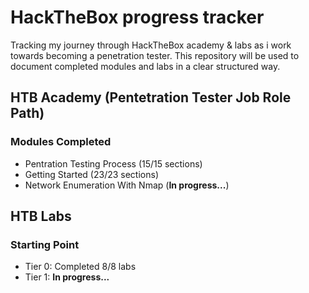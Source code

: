 # HackTheBox progress tracker
Tracking my journey through HackTheBox academy & labs as i work towards becoming a penetration tester.
This repository will be used to document completed modules and labs in a clear structured way.

## HTB Academy (Pentetration Tester Job Role Path)
### Modules Completed
- Pentration Testing Process (15/15 sections)
- Getting Started (23/23 sections)
- Network Enumeration With Nmap (**In progress...**)
  
## HTB Labs
### Starting Point
- Tier 0: Completed 8/8 labs
- Tier 1: **In progress...**
